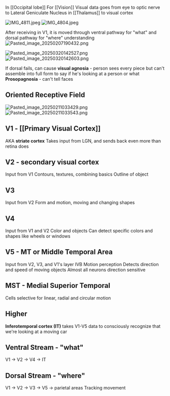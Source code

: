 In [[Occipital lobe]]
For [[Vision]]
Visual data goes from eye to optic nerve to Lateral Geniculate Nucleus in [[Thalamus]] to visual cortex

![IMG_4811.jpeg](img_4811.jpeg)
![IMG_4804.jpeg](img_4804.jpeg)

After receiving in V1, it is moved through ventral pathway for "what" and dorsal pathway for "where" understanding
![Pasted_image_20250207190432.png](pasted_image_20250207190432.png)

![Pasted_image_20250320142527.png](pasted_image_20250320142527.png)
![Pasted_image_20250320142603.png](pasted_image_20250320142603.png)

If dorsal fails, can cause **visual agnosia** - person sees every piece but can't assemble into full form to say if he's looking at a person or what
**Prosopagnosia** - can't tell faces

## Oriented Receptive Field

![Pasted_image_20250211033429.png](pasted_image_20250211033429.png)
![Pasted_image_20250211033543.png](pasted_image_20250211033543.png)

## V1 - [[Primary Visual Cortex]]

AKA **striate cortex**
Takes input from LGN, and sends back even more than retina does

## V2 - secondary visual cortex

Input from V1
Contours, textures, combining basics
Outline of object

## V3

Input from V2
Form and motion, moving and changing shapes

## V4

Input from V1 and V2
Color and objects
Can detect specific colors and shapes like wheels or windows

## V5 - MT or Middle Temporal Area

Input from V2, V3, and V1's layer IVB
Motion perception
Detects direction and speed of moving objects
Almost all neurons direction sensitive

## MST - Medial Superior Temporal

Cells selective for linear, radial and circular motion

## Higher

**Inferotemporal cortex (IT)** takes V1-V5 data to consciously recognize that we're looking at a moving car

## Ventral Stream - "what"

V1 -> V2 -> V4 -> IT

## Dorsal Stream - "where"

V1 -> V2 -> V3 -> V5 -> parietal areas
Tracking movement
